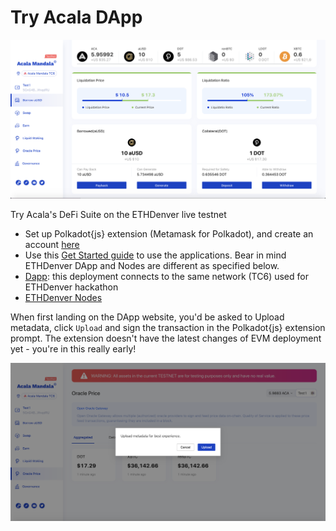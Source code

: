 # Try Acala DApp

![](../../.gitbook/assets/screen-shot-2021-02-03-at-4.41.26-pm.png)

Try Acala's DeFi Suite on the ETHDenver live testnet

* Set up Polkadot{js} extension \(Metamask for Polkadot\), and create an account [here](https://wiki.polkadot.network/docs/en/learn-account-generation#polkadotjs-browser-plugin)
* Use this [Get Started guide](https://wiki.acala.network/learn/get-started) to use the applications. Bear in mind ETHDenver DApp and Nodes are different as specified below.
* [Dapp](https://acala-dapp-git-update-acalanetwork.vercel.app/): this deployment connects to the same network \(TC6\) used for ETHDenver hackathon 
* [ETHDenver Nodes](https://wiki.acala.network/learn/get-started/public-nodes#latest-ethdenver-nodes)

When first landing on the DApp website, you'd be asked to Upload metadata, click `Upload` and sign the transaction in the Polkadot{js} extension prompt. The extension doesn't have the latest changes of EVM deployment yet - you're in this really early! 

![](../../.gitbook/assets/screen-shot-2021-02-03-at-4.39.46-pm%20%281%29%20%281%29%20%281%29%20%281%29.png)







